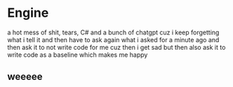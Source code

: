 # Engine

a hot mess of shit, tears, C# and a bunch of chatgpt cuz i keep forgetting what i tell it and then have to ask again what i asked for a minute ago and then ask it to not write code for me cuz then i get sad but then also ask it to write code as a baseline which makes me happy

## weeeee
